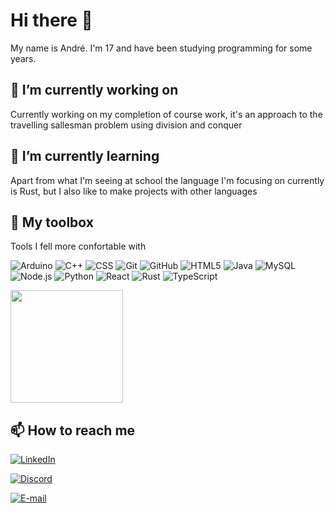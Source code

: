 # Hi there 👋

My name is André. I'm 17 and have been studying programming for some years.

## 🔭 I’m currently working on

Currently working on my completion of course work, it's an approach to the
travelling sallesman problem using division and conquer

## 🌱 I’m currently learning

Apart from what I'm seeing at school the language I'm focusing on currently is
Rust, but I also like to make projects with other languages

## 🧰 My toolbox

Tools I fell more confortable with

![Arduino](https://img.shields.io/badge/-Arduino-333333?style=flat&logo=arduino)
![C++](https://img.shields.io/badge/-C++-333333?style=flat&logo=C%2B%2B&logoColor=00599C)
![CSS](https://img.shields.io/badge/-CSS-333333?style=flat&logo=CSS3&logoColor=1572B6)
![Git](https://img.shields.io/badge/-Git-333333?style=flat&logo=git)
![GitHub](https://img.shields.io/badge/-GitHub-333333?style=flat&logo=github)
![HTML5](https://img.shields.io/badge/-HTML5-333333?style=flat&logo=HTML5)
![Java](https://img.shields.io/badge/-Java-333333?style=flat&logo=Java&logoColor=007396)
![MySQL](https://img.shields.io/badge/-MySQL-333333?style=flat&logo=mysql)
![Node.js](https://img.shields.io/badge/-Node.js-333333?style=flat&logo=node.js)
![Python](https://img.shields.io/badge/-Python-333333?style=flat&logo=python)
![React](https://img.shields.io/badge/-React-333333?style=flat&logo=react)
![Rust](https://img.shields.io/badge/-Rust-333333?style=flat&logo=rust)
![TypeScript](https://img.shields.io/badge/-TypeScript-333333?style=flat&logo=typescript)

<img height="180em" src="https://github-readme-stats.vercel.app/api/top-langs/?username=Ortglatou&theme=buefy&layout=compact">

## 📫 How to reach me

[![LinkedIn](https://img.shields.io/badge/LinkedIn-André%20Augusto%20Bortoli-blue?style=flat-square&logo=linkedin)](https://www.linkedin.com/in/andr%C3%A9-augusto-bortoli-8290961b8/)

[![Discord](https://img.shields.io/badge/Discord-Coders-blue?style=flat-square&logo=discord)](https://discord.gg/wp85qd7Uqz)

[![E-mail](https://img.shields.io/badge/Email-andreaugustobortoli@gmail.com-blue?style=flat-square&logo=gmail)](mailto:andreaugustobortoli@gmail.com)
